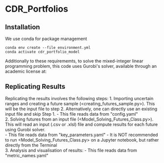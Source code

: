 # CDR_Portfolios

## Installation
We use conda for package management
```
conda env create --file environment.yml
conda activate cdr_portfolio_model
```

Additionally to these requirememts, to solve the mixed-integer linear programming problem, this code uses Gurobi's solver, available through an academic license at:  

## Replicating Results

Replicating the results involves the following steps:
    1. Importing uncertain ranges and creating a future sample (<creating_futures_sample.py>). This will be the input file to step 2. Alternatively, one can directly use an existing input file and skip Step 1.
        - This file reads data from "config.yaml"  
    2. Solving futures from an input file (<Model_Solving_Futures_Class.py>). This will read an input (.csv or .xlsl) file and compute results for each future using Gurobi solver.  
        - This file reads data from "key_parameters.yaml" 
        - It is NOT recommended to run <Model_Solving_Futures_Class.py> on a Jupyter notebook, but rather directly from the Terminal  
    3. Analysis and visualisation of results: 
        - This file reads data from "metric_names.yaml"

